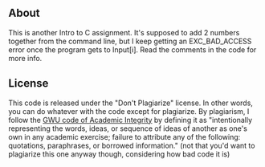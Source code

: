 ## About ## 

This is another Intro to C assignment. It's supposed to add 2 numbers together from the command line, but I keep getting an EXC\_BAD\_ACCESS error once the program gets to Input[i]. Read the comments in the code for more info.

## License ##

This code is released under the "Don't Plagiarize" license. In other words, you can do whatever with the code except for plagiarize. By plagiarism, I follow the [GWU code of Academic Integrity](http://www.gwu.edu/~ntegrity/code.html#definition) by defining it as "intentionally representing the words, ideas, or sequence of ideas of another as one's own in any academic exercise; failure to attribute any of the following: quotations, paraphrases, or borrowed information." (not that you'd want to plagiarize this one anyway though, considering how bad code it is)
